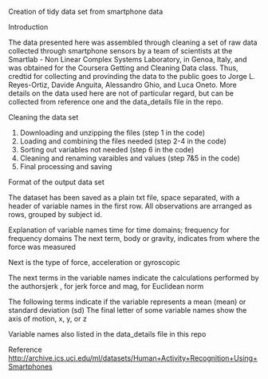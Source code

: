 Creation of tidy data set from smartphone data

Introduction

The data presented here was assembled through cleaning a set of raw data collected through smartphone sensors by a team of scientists at the Smartlab - Non Linear Complex Systems Laboratory, in Genoa, Italy, and was obtained for the Coursera Getting and Cleaning Data class.
Thus, credtid for collecting and provinding the data to the public goes to Jorge L. Reyes-Ortiz, Davide Anguita, Alessandro Ghio, and Luca Oneto.
More details on the data used here are not of particular regard, but can be collected from reference one and the data_details file in the repo.

Cleaning the data set

1. Downloading and unzipping the files (step 1 in the code)
2. Loading and combining the files needed (step 2-4 in the code)
3. Sorting out variables not needed (step 6 in the code)
4. Cleaning and renaming varaibles and values (step 7&5 in the code)
5. Final processing and saving 

Format of the output data set

The dataset has been saved as a plain txt file, space separated, with a header of variable names in the first row. All observations are arranged as rows, grouped by subject id. 

Explanation of variable names
time for time domains; frequency for frequency domains
The next term, body or gravity, indicates from where the force was measured

Next is the type of force, acceleration or gyroscopic

The next terms in the variable names indicate the calculations performed by the authorsjerk , for jerk force and mag,  for Euclidean norm

The following terms indicate if the variable represents a mean (mean) or standard deviation (sd)
The final letter of some variable names show the axis of motion, x, y, or z

Variable names also listed in the data_details file in this repo

Reference
http://archive.ics.uci.edu/ml/datasets/Human+Activity+Recognition+Using+Smartphones
